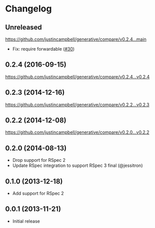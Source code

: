 # Changelog

## Unreleased

https://github.com/justincampbell/generative/compare/v0.2.4...main

- Fix: require forwardable ([#30](https://github.com/justincampbell/generative/pull/30))

## 0.2.4 (2016-09-15)

https://github.com/justincampbell/generative/compare/v0.2.4...v0.2.4

## 0.2.3 (2014-12-16)

https://github.com/justincampbell/generative/compare/v0.2.2...v0.2.3

## 0.2.2 (2014-12-08)

https://github.com/justincampbell/generative/compare/v0.2.0...v0.2.2

## 0.2.0 (2014-08-13)

* Drop support for RSpec 2
* Update RSpec integration to support RSpec 3 final (@jessitron)

## 0.1.0 (2013-12-18)

* Add support for RSpec 2

## 0.0.1 (2013-11-21)

* Initial release
